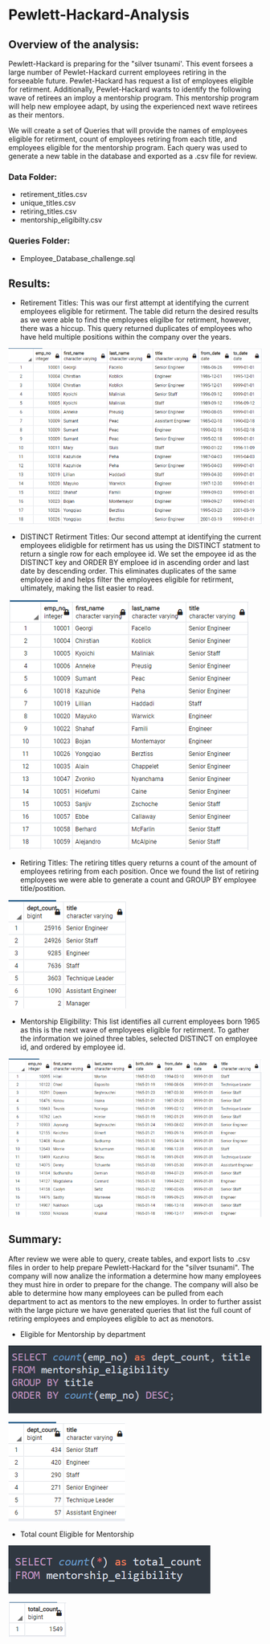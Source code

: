 # Pewlett-Hackard-Analysis

## Overview of the analysis:

Pewlett-Hackard is preparing for the "silver tsunami'. This event forsees a large number of Pewlet-Hackard current employees retiring in the forseeable future. Pewlet-Hackard has request a list of employees eligible for retirment. Additionally, Pewlet-Hackard wants to identify the following wave  of retirees an imploy a mentorship program. This mentorship program will help new employee adapt, by using the experienced next wave retirees as their mentors.

We will create a set of Queries that will provide the names of employees eligible for retirment, count of employees retiring from each title, and employees eligible for the mentorship program. Each query was used to generate a new table in the database and exported as a .csv file for review.

### Data Folder:
- retirement_titles.csv
- unique_titles.csv
- retiring_titles.csv
- mentorship_eligibilty.csv

### Queries Folder:
- Employee_Database_challenge.sql

## Results:

- Retirement Titles: This was our first attempt at identifying the current employees eligible for retirment. The table did return the desired results as we were able to find the employees eligilbe for retirment, however, there was a hiccup. This query returned duplicates of employees who have held multiple positions within the company over the years.

![retirement_titles](https://github.com/JoseEspinosaTello/Pewlett-Hackard-Analysis/blob/main/Resources/retirement_titles.png)

- DISTINCT Retirment Titles: Our second attempt at identifying the current employees elidigble for retirment has us using the DISTINCT statment to return a single row for each employee id. We set the empoyee id as the DISTINCT key and ORDER BY emploee id in ascending order and last date by descending order. This eliminates duplicates of the same employee id and helps filter the employees eligible for retirment, ultimately, making the list easier to read.

![unique_titles](https://github.com/JoseEspinosaTello/Pewlett-Hackard-Analysis/blob/main/Resources/unique_titles.png)

- Retiring Titles: The retiring titles query returns a count of the amount of employees retiring from each position. Once we found the list of retiring employees we were able to generate a count and GROUP BY employee title/postition.

![retiring_titles](https://github.com/JoseEspinosaTello/Pewlett-Hackard-Analysis/blob/main/Resources/retiring_titles.png)

- Mentorship Eligibility: This list identifies all current employees born 1965 as this is the next wave of employees eligible for retirment. To gather the information we joined three tables, selected DISTINCT on employee id, and ordered by employee id.

![mentorship_eligibility](https://github.com/JoseEspinosaTello/Pewlett-Hackard-Analysis/blob/main/Resources/mentorship_eligibility.png)


## Summary:

After review we were able to query, create tables, and export lists to .csv files in order to help prepare Pewlett-Hackard for the "silver tsunami". The company will now analize the information a determine how many employees they must hire in order to prepare for the change. The company will also be able to determine how many employees can be pulled from each department to act as mentors to the new employes. In order to further assist with the large picture we have generated queries that list the full count of retiring employees and employees eligible to act as menotors.

- Eligible for Mentorship by department

![ment_eli_query.png](https://github.com/JoseEspinosaTello/Pewlett-Hackard-Analysis/blob/main/Resources/ment_eli_query.png)

![ment_eli_result.png](https://github.com/JoseEspinosaTello/Pewlett-Hackard-Analysis/blob/main/Resources/ment_eli_result.png)

- Total count Eligible for Mentorship

![total_count_ment_qry.png](https://github.com/JoseEspinosaTello/Pewlett-Hackard-Analysis/blob/main/Resources/total_count_ment_qry.png)

![total_count_ment_rst.png](https://github.com/JoseEspinosaTello/Pewlett-Hackard-Analysis/blob/main/Resources/total_count_ment_rst.png)
